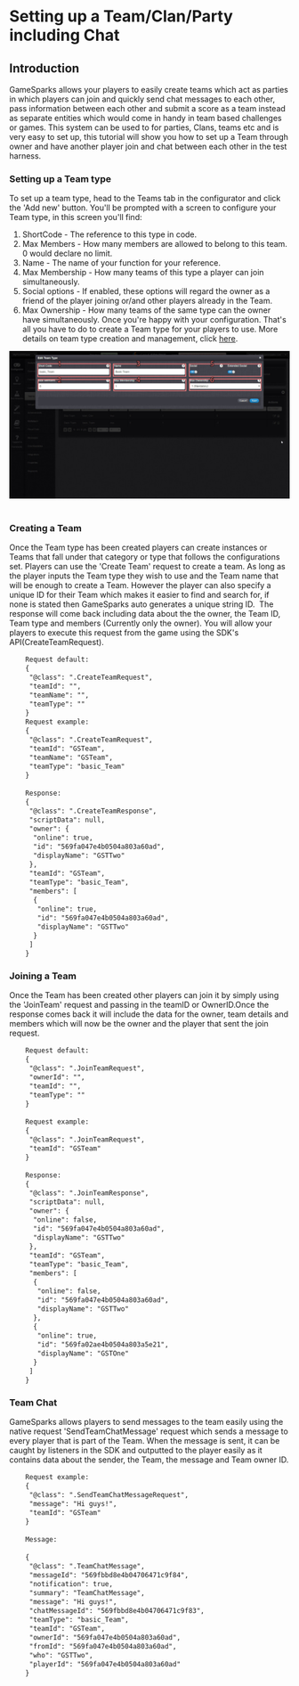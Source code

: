 # Setting up a Team/Clan/Party including Chat

## Introduction

GameSparks allows your players to easily create teams which act as parties in which players can join and quickly send chat messages to each other, pass information between each other and submit a score as a team instead as separate entities which would come in handy in team based challenges or games. This system can be used to for parties, Clans, teams etc and is very easy to set up, this tutorial will show you how to set up a Team through owner and have another player join and chat between each other in the test harness.  

### Setting up a Team type

To set up a team type, head to the Teams tab in the configurator and click the 'Add new' button. You'll be prompted with a screen to configure your Team type, in this screen you'll find:

  1. ShortCode - The reference to this type in code.
  2. Max Members - How many members are allowed to belong to this team. 0 would declare no limit.
  3. Name - The name of your function for your reference.
  4. Max Membership - How many teams of this type a player can join simultaneously.
  5. Social options - If enabled, these options will regard the owner as a friend of the player joining or/and other players already in the Team.
  6. Max Ownership - How many teams of the same type can the owner have simultaneously.
Once you're happy with your configuration. That's all you have to do to create a Team type for your players to use. More details on team type creation and management, click [here](/Documentation/Configurator/Teams.md).

![](img/Partchat/1.png)
 

### Creating a Team

Once the Team type has been created players can create instances or Teams that fall under that category or type that follows the configurations set. Players can use the 'Create Team' request to create a team. As long as the player inputs the Team type they wish to use and the Team name that will be enough to create a Team. However the player can also specify a unique ID for their Team which makes it easier to find and search for, if none is stated then GameSparks auto generates a unique string ID.  The response will come back including data about the the owner, the Team ID, Team type and members (Currently only the owner). You will allow your players to execute this request from the game using the SDK's API(CreateTeamRequest).

```
    Request default:
    {
     "@class": ".CreateTeamRequest",
     "teamId": "",
     "teamName": "",
     "teamType": ""
    }
    Request example:
    {
     "@class": ".CreateTeamRequest",
     "teamId": "GSTeam",
     "teamName": "GSTeam",
     "teamType": "basic_Team"
    }

    Response:
    {
     "@class": ".CreateTeamResponse",
     "scriptData": null,
     "owner": {
      "online": true,
      "id": "569fa047e4b0504a803a60ad",
      "displayName": "GSTTwo"
     },
     "teamId": "GSTeam",
     "teamType": "basic_Team",
     "members": [
      {
       "online": true,
       "id": "569fa047e4b0504a803a60ad",
       "displayName": "GSTTwo"
      }
     ]
    }
```


###

### Joining a Team

Once the Team has been created other players can join it by simply using the 'JoinTeam' request and passing in the teamID or OwnerID.Once the response comes back it will include the data for the owner, team details and members which will now be the owner and the player that sent the join request.

```
    Request default:
    {
     "@class": ".JoinTeamRequest",
     "ownerId": "",
     "teamId": "",
     "teamType": ""
    }

    Request example:
    {
     "@class": ".JoinTeamRequest",
     "teamId": "GSTeam"
    }

    Response:
    {
     "@class": ".JoinTeamResponse",
     "scriptData": null,
     "owner": {
      "online": false,
      "id": "569fa047e4b0504a803a60ad",
      "displayName": "GSTTwo"
     },
     "teamId": "GSTeam",
     "teamType": "basic_Team",
     "members": [
      {
       "online": false,
       "id": "569fa047e4b0504a803a60ad",
       "displayName": "GSTTwo"
      },
      {
       "online": true,
       "id": "569fa02ae4b0504a803a5e21",
       "displayName": "GSTOne"
      }
     ]
    }
```


###

### Team Chat

GameSparks allows players to send messages to the team easily using the native request 'SendTeamChatMessage' request which sends a message to every player that is part of the Team. When the message is sent, it can be caught by listeners in the SDK and outputted to the player easily as it contains data about the sender, the Team, the message and Team owner ID.


```
    Request example:
    {
     "@class": ".SendTeamChatMessageRequest",
     "message": "Hi guys!",
     "teamId": "GSTeam"
    }

    Message:

    {
     "@class": ".TeamChatMessage",
     "messageId": "569fbbd8e4b04706471c9f84",
     "notification": true,
     "summary": "TeamChatMessage",
     "message": "Hi guys!",
     "chatMessageId": "569fbbd8e4b04706471c9f83",
     "teamType": "basic_Team",
     "teamId": "GSTeam",
     "ownerId": "569fa047e4b0504a803a60ad",
     "fromId": "569fa047e4b0504a803a60ad",
     "who": "GSTTwo",
     "playerId": "569fa047e4b0504a803a60ad"
    }
```
